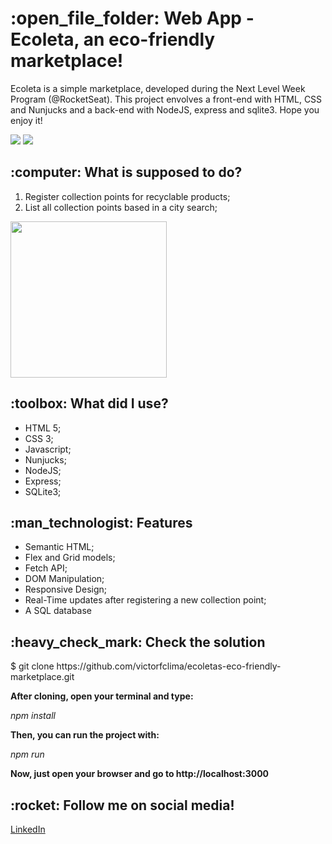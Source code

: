 <h1>:open_file_folder: Web App - Ecoleta, an eco-friendly marketplace!</h1>

Ecoleta is a simple marketplace, developed during the Next Level Week Program (@RocketSeat). This project envolves a front-end with HTML, CSS and Nunjucks and a back-end with NodeJS, express and sqlite3. Hope you enjoy it!

<img src="https://github.com/victorfclima/ecoletas-eco-friendly-marketplace/blob/master/.github/home.png">
<img src="https://github.com/victorfclima/ecoletas-eco-friendly-marketplace/blob/master/.github/search.png">

<h2>:computer: What is supposed to do?</h2>
<ol>
<li>Register collection points for recyclable products;</li>
<li>List all collection points based in a city search;</li>
</ol>

<img src="https://github.com/victorfclima/ecoletas-eco-friendly-marketplace/blob/master/.github/create-point.png" width="250">

<h2>:toolbox: What did I use?</h2>
<ul>
<li>HTML 5;</li>
<li>CSS 3;</li>
<li>Javascript;</li>
<li>Nunjucks;</li>
<li>NodeJS;</li>
<li>Express;</li>
<li>SQLite3;</li>
</ul>

<h2>:man_technologist: Features</h2>
<ul>
<li>Semantic HTML;</li>
<li>Flex and Grid models;</li>
<li>Fetch API;</li>
<li>DOM Manipulation;</li>
<li>Responsive Design;</li>
<li>Real-Time updates after registering a new collection point;</li>
<li>A SQL database</li>
</ul>

<h2>:heavy_check_mark: Check the solution</h2>
$ git clone https://github.com/victorfclima/ecoletas-eco-friendly-marketplace.git

**After cloning, open your terminal and type:**

*npm install*

**Then, you can run the project with:**

*npm run*

**Now, just open your browser and go to http://localhost:3000**

<h2>:rocket: Follow me on social media!</h2>

[LinkedIn](https://www.linkedin.com/in/victorfclima)


